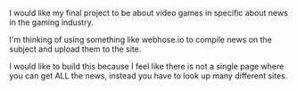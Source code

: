 I would like my final project to be about video games in specific about news in the gaming industry.

I'm thinking of using  something like webhose.io to compile news on the subject and upload them to the site.

I would like to build this because I feel like there is not a single page where you can get ALL the news, instead you have to look up many different sites.
